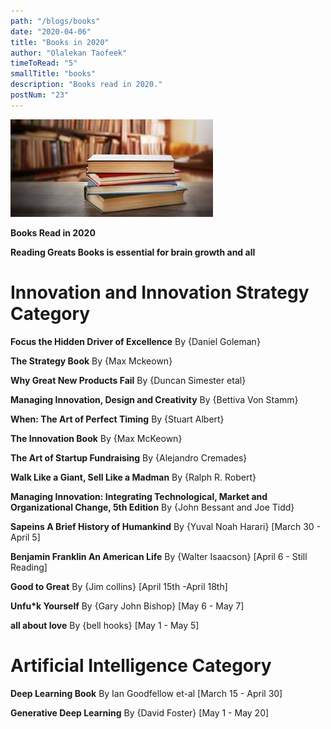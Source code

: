 ```yaml
---
path: "/blogs/books"
date: "2020-04-06"
title: "Books in 2020"
author: "Olalekan Taofeek"
timeToRead: "5"
smallTitle: "books"
description: "Books read in 2020."
postNum: "23"
---
```


<img src="./cover_23.jpg"/>
<br/>

**Books Read in 2020**

**Reading Greats Books is essential for brain growth and all**

# Innovation and Innovation Strategy Category

**Focus the Hidden Driver of Excellence** By {Daniel Goleman}

**The Strategy Book** By {Max Mckeown}

**Why Great New Products Fail** By {Duncan Simester etal}

**Managing Innovation, Design and Creativity** By {Bettiva Von Stamm}

**When: The Art of Perfect Timing** By {Stuart Albert}

**The Innovation Book** By {Max McKeown}

**The Art of Startup Fundraising** By {Alejandro Cremades}

**Walk Like a Giant, Sell Like a Madman** By {Ralph R. Robert}

**Managing Innovation: Integrating Technological, Market and Organizational Change, 5th Edition** By {John Bessant and Joe Tidd}

**Sapeins A Brief History of Humankind** By {Yuval Noah Harari} [March 30 - April 5]

**Benjamin Franklin An American Life** By {Walter Isaacson} [April 6 - Still Reading]

**Good to Great** By {Jim collins} [April 15th -April 18th]

**Unfu\*k Yourself** By {Gary John Bishop} [May 6 - May 7]

**all about love** By {bell hooks} [May 1 - May 5]

# Artificial Intelligence Category

**Deep Learning Book** By Ian Goodfellow et-al [March 15 - April 30]

**Generative Deep Learning** By {David Foster} [May 1 - May 20]
